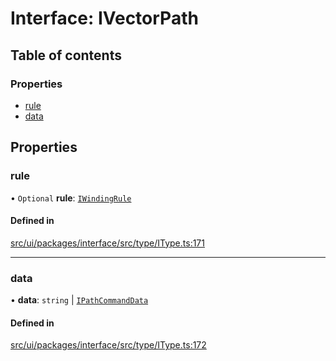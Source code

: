 # Interface: IVectorPath

## Table of contents

### Properties

- [rule](IVectorPath.md#rule)
- [data](IVectorPath.md#data)

## Properties

### rule

• `Optional` **rule**: [`IWindingRule`](../modules.md#iwindingrule)

#### Defined in

[src/ui/packages/interface/src/type/IType.ts:171](https://github.com/leaferjs/leafer-ui/blob/a20ecb9bdfba27311c7c73d6d251875f5dedca2b/packages/interface/src/type/IType.ts#L171)

___

### data

• **data**: `string` \| [`IPathCommandData`](../modules.md#ipathcommanddata)

#### Defined in

[src/ui/packages/interface/src/type/IType.ts:172](https://github.com/leaferjs/leafer-ui/blob/a20ecb9bdfba27311c7c73d6d251875f5dedca2b/packages/interface/src/type/IType.ts#L172)

